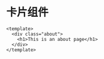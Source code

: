 # 卡片组件

```vue
<template>
  <div class="about">
    <h1>This is an about page</h1>
  </div>
</template>

```
